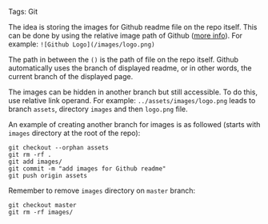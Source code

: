 Tags: Git

The idea is storing the images for Github readme file on the repo itself. This can be done by using the relative image path of Github ([more info](https://help.github.com/articles/about-readmes/#relative-links-and-image-paths-in-readme-files)). For example: `![Github Logo](/images/logo.png)`

The path in between the `()` is the path of file on the repo itself. Github automatically uses the branch of displayed readme, or in other words, the current branch of the displayed page.

The images can be hidden in another branch but still accessible. To do this, use relative link operand. For example: `../assets/images/logo.png` leads to branch `assets`, directory `images` and then `logo.png` file.

An example of creating another branch for images is as followed (starts with `images` directory at the root of the repo):

```shell
git checkout --orphan assets
git rm -rf .
git add images/
git commit -m "add images for Github readme"
git push origin assets
```

Remember to remove `images` directory on `master` branch:

```shell
git checkout master
git rm -rf images/
```
